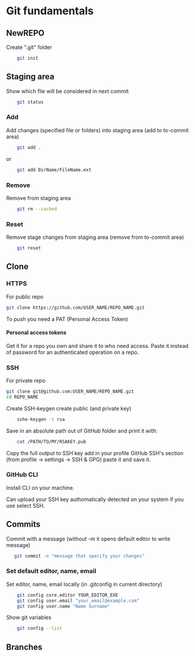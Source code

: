 # Git fundamentals

## NewREPO

Create ".git" folder
```sh
    git init
```

## Staging area
Show which file will be considered in next commit
```sh
    git status
```

### Add
Add changes (specified file or folders) into staging area (add to to-commit area)
```sh
    git add .
```
or
```sh
    git add DirName/FileName.ext
```
### Remove
Remove from staging area
```sh
    git rm --cached
```

### Reset
Remove stage changes from staging area (remove from to-commit area)
```sh
    git reset
```




## Clone

### HTTPS

For public repo
```sh
git clone https://github.com/USER_NAME/REPO_NAME.git
```

To push you need a PAT (Personal Access Token)

#### Personal access tokens
Get it for a repo you own and share it to who need access.
Paste it instead of password for an authenticated operation on a repo.


### SSH
For private repo
```sh
git clone git@github.com:USER_NAME/REPO_NAME.git
cd REPO_NAME
```
Create SSH-keygen create public (and private key)
```sh
    sshe-keygen -t rsa
```
Save in an absolute path out of GitHub folder and print it with:
```sh
    cat /PATH/TO/MY/RSAKEY.pub
```
Copy the full output to SSH key add in your profile GitHub SSH's section (from profile -> settings -> SSH & GPG) paste it and save it.

### GitHub CLI

Install CLI on your machine.

Can upload your SSH key authomatically detected on your system if you use select SSH.




## Commits
Commit with a message (without -m it opens default editor to write message)
```sh
   git commit -m "message that specify your changes"
```
### Set default editor, name, email
Set editor, name, email locally (in .gitconfig in current directory)
```sh
    git config core.editor YOUR_EDITOR_EXE
    git config user.email "your_email@example.com"
    git config user.name "Name Surname"
```
Show git variables
```sh
    git config --list
```

## Branches

